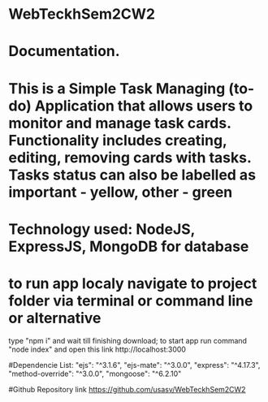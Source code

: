 # WebTeckhSem2CW2
# Documentation.
# This is a Simple Task Managing (to-do) Application that allows users to monitor and manage task cards.  Functionality includes creating, editing, removing cards with tasks. Tasks status can also be labelled as important - yellow, other - green
# Technology used: NodeJS, ExpressJS, MongoDB for database
# to run app localy navigate to project folder via terminal or command line or alternative
type "npm i" and wait till finishing download;
to start app run command "node index" and open this link http://localhost:3000

#Dependencie List:
    "ejs": "^3.1.6",
    "ejs-mate": "^3.0.0",
    "express": "^4.17.3",
    "method-override": "^3.0.0",
    "mongoose": "^6.2.10"

#Github Repository link https://github.com/usasv/WebTeckhSem2CW2
